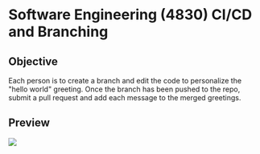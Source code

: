 # Software Engineering (4830) CI/CD and Branching

## Objective

 Each person is to create a branch and edit the code to personalize the "hello world" greeting. Once the branch has been pushed to the repo, submit a pull request and add each message to the merged greetings.

## Preview
![](https://media.giphy.com/media/Yq1mM6eWQ8Q3wbEWm2/giphy.gif)
